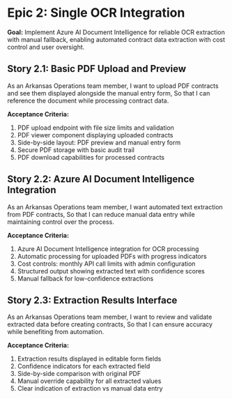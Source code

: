 # Epic 2: Single OCR Integration

**Goal:** Implement Azure AI Document Intelligence for reliable OCR extraction with manual fallback, enabling automated contract data extraction with cost control and user oversight.

## Story 2.1: Basic PDF Upload and Preview
As an Arkansas Operations team member,
I want to upload PDF contracts and see them displayed alongside the manual entry form,
So that I can reference the document while processing contract data.

**Acceptance Criteria:**
1. PDF upload endpoint with file size limits and validation
2. PDF viewer component displaying uploaded contracts
3. Side-by-side layout: PDF preview and manual entry form
4. Secure PDF storage with basic audit trail
5. PDF download capabilities for processed contracts

## Story 2.2: Azure AI Document Intelligence Integration
As an Arkansas Operations team member,
I want automated text extraction from PDF contracts,
So that I can reduce manual data entry while maintaining control over the process.

**Acceptance Criteria:**
1. Azure AI Document Intelligence integration for OCR processing
2. Automatic processing for uploaded PDFs with progress indicators
3. Cost controls: monthly API call limits with admin configuration
4. Structured output showing extracted text with confidence scores
5. Manual fallback for low-confidence extractions

## Story 2.3: Extraction Results Interface
As an Arkansas Operations team member,
I want to review and validate extracted data before creating contracts,
So that I can ensure accuracy while benefiting from automation.

**Acceptance Criteria:**
1. Extraction results displayed in editable form fields
2. Confidence indicators for each extracted field
3. Side-by-side comparison with original PDF
4. Manual override capability for all extracted values
5. Clear indication of extraction vs manual data entry
